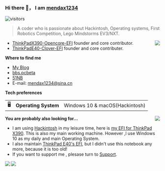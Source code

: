 ### Hi there 👋， I am [mendax1234](https://github.com/mendax1234)

![visitors](https://visitor-badge.glitch.me/badge?page_id=mendax1234.mendax1234)

> A coder who is passionate about Hackintosh, Operating systems, First Robotics Competition, Lego Mindstorms EV3/NXT.

<img src="https://github-readme-stats.vercel.app/api?username=mendax1234&show_icons=true&hide_border=true&icon_color=4c71f2&title_color=2f80ed" align="right">

- [ThinkPadX390-Opencore-EFI](https://github.com/mendax1234/ThinkpadX390-Opencore-EFI) founder and core contributor.
- [ThinkPadE40-Clover-EFI](https://github.com/mendax1234/ThinkPadE40-Clover-EFI) founder and core contributer.

**Where to find me**

- [My Blog](https://mendax1234.github.io/)
- [bbs.pcbeta](http://bbs.pcbeta.com/viewthread-1852139-1-1.html)
- [51NB](https://www.51nb.com/home.php?mod=space&uid=2016944&do=profile)
- E-mail: mendax1234@sina.cn

**Tech preferences**

| |                       |                                                           |
|-|-----------------------|-----------------------------------------------------------|
|🖥| **Operating System** | Windows 10 & macOS(Hackintosh)                             |


**You are probably also looking for...**
<img src="https://github-readme-stats.vercel.app/api/top-langs/?username=mendax1234&layout=compact" align="right">

- I am using  [Hackintosh](https://en.wikipedia.org/wiki/Hackintosh) in my leisure time, here is [my EFI for ThinkPad X390](https://github.com/mendax1234/ThinkpadX390-Opencore-EFI). This is also my main working machine. However ,l use Windows 10 as my daily and main Operating System.
- I also maintain  [ThinkPad E40's EFI](https://github.com/mendax1234/ThinkPadE40-Clover-EFI), but I didn't use this notebook any more, because it is too old!
- If you want to support me , plesase turn to [Support](https://github.com/mendax1234/Pi-introduction).

<a href="https://github.com/mendax1234/ThinkpadX390-Opencore-EFI">
  <!-- Change the `github-readme-stats.anuraghazra1.vercel.app` to `github-readme-stats.vercel.app`  -->
  <img align="left" src="https://github-readme-stats.vercel.app/api/pin/?username=mendax1234&repo=ThinkpadX390-Opencore-EFI" />
</a>    
<a href="https://github.com/mendax1234/ThinkPadE40-Clover-EFI">
  <!-- Change the `github-readme-stats.anuraghazra1.vercel.app` to `github-readme-stats.vercel.app`  -->
  <img align="center" src="https://github-readme-stats.vercel.app/api/pin/?username=mendax1234&repo=ThinkPadE40-Clover-EFI" />
</a>    
